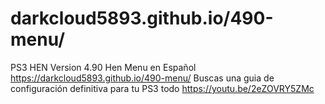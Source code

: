 # darkcloud5893.github.io/490-menu/
PS3 HEN Version 4.90 Hen 
Menu en Español https://darkcloud5893.github.io/490-menu/
Buscas una guia de configuración definitiva para tu PS3 todo
https://youtu.be/2eZOVRY5ZMc
